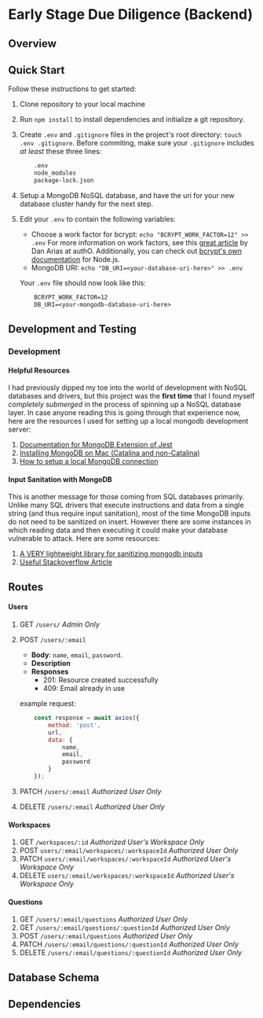 # Early Stage Due Diligence (Backend)

## Overview


## Quick Start

Follow these instructions to get started:

1. Clone repository to your local machine

2. Run `npm install` to install dependencies and initialize a git repository.

3. Create `.env` and `.gitignore` files in the project's root directory: `touch .env .gitignore`. Before commiting, make sure your `.gitignore` includes *at least* these three lines:
    ```txt
        .env
        node_modules
        package-lock.json
    ```

4. Setup a MongoDB NoSQL database, and have the uri for your new database cluster handy for the next step.

5. Edit your `.env` to contain the following variables:
    - Choose a work factor for bcrypt: `echo "BCRYPT_WORK_FACTOR=12" >> .env`
    For more information on work factors, see this [great article](https://auth0.com/blog/hashing-in-action-understanding-bcrypt/) by Dan Arias at authO. Additionally, you can check out [bcrypt's own documentation](https://www.npmjs.com/package/bcrypt]) for Node.js.
    - MongoDB URI: `echo "DB_URI=<your-database-uri-here>" >> .env`


    Your `.env` file should now look like this:
    ```txt
        BCRYPT_WORK_FACTOR=12
        DB_URI=<your-mongodb-database-uri-here>
    ```

## Development and Testing

### Development 

#### Helpful Resources
I had previously dipped my toe into the world of development with NoSQL databases and drivers, but this project was the **first time** that I found myself *completely submerged* in the process of spinning up a NoSQL database layer. In case anyone reading this is going through that experience now, here are the resources I used for setting up a local mongodb development server:

1. [Documentation for MongoDB Extension of Jest](https://jestjs.io/docs/en/mongodb)
2. [Installing MongoDB on Mac (Catalina and non-Catalina)](https://zellwk.com/blog/install-mongodb/)
3. [How to setup a local MongoDB connection](https://zellwk.com/blog/local-mongodb/)

#### Input Sanitation with MongoDB
This is another message for those coming from SQL databases primarily. Unlike many SQL drivers that execute instructions and data from a single string (and thus require input sanitation), most of the time MongoDB inputs do not need to be sanitized on insert. However there are some instances in which reading data and then executing it could make your database vulnerable to attack. Here are some resources:

1. [A VERY lightweight library for sanitizing mongodb inputs](https://www.npmjs.com/package/mongo-sanitize)
2. [Useful Stackoverflow Article](https://stackoverflow.com/questions/30585213/do-i-need-to-sanitize-user-input-before-inserting-in-mongodb-mongodbnode-js-co)

## Routes

#### Users
1. GET `/users/` *Admin Only*

2. POST `/users/:email`
    - **Body**: `name`, `email`, `password`.
    - **Description**
    - **Responses**
        - 201: Resource created successfully
        - 409: Email already in use

    example request:
    ```js
        const response = await axios({
            method: 'post',
            url,
            data: {
                name,
                email,
                password 
            }
        });
    ```
3. PATCH `/users/:email` *Authorized User Only*
4. DELETE `/users/:email` *Authorized User Only*

#### Workspaces
1. GET `/workspaces/:id`  *Authorized User's Workspace Only*
2. POST `users/:email/workspaces/:workspaceId` *Authorized User Only*
3. PATCH `users/:email/workspaces/:workspaceId` *Authorized User's Workspace Only*
4. DELETE `users/:email/workspaces/:workspaceId` *Authorized User's Workspace Only*

#### Questions
1. GET `/users/:email/questions` *Authorized User Only*
2. GET `/users/:email/questions/:questionId` *Authorized User Only*
3. POST `/users/:email/questions` *Authorized User Only*
4. PATCH `/users/:email/questions/:questionId` *Authorized User Only*
5. DELETE `/users/:email/questions/:questionId` *Authorized User Only*

## Database Schema


## Dependencies

